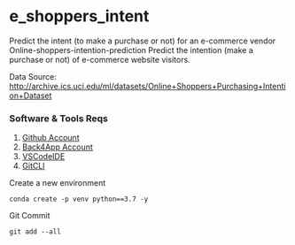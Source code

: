 # e_shoppers_intent
Predict the intent (to make a purchase or not) for an e-commerce vendor
Online-shoppers-intention-prediction
Predict the intention (make a purchase or not) of e-commerce website visitors.

Data Source:
http://archive.ics.uci.edu/ml/datasets/Online+Shoppers+Purchasing+Intention+Dataset

### Software & Tools Reqs
1. [Github Account](https://github.com)
2. [Back4App Account](https://www.back4app.com/)
3. [VSCodeIDE](https://code.visualstudio.com/)
4. [GitCLI](https://git-scm.com/book/en/v2/Getting-Started-The-Command-Line)

Create a new environment 
```
conda create -p venv python==3.7 -y
```

Git Commit
```
git add --all
```